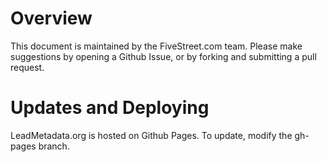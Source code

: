 # Overview

This document is maintained by the FiveStreet.com team. Please make
suggestions by opening a Github Issue, or by forking and submitting a
pull request.

# Updates and Deploying

LeadMetadata.org is hosted on Github Pages. To update, modify the gh-pages branch.

